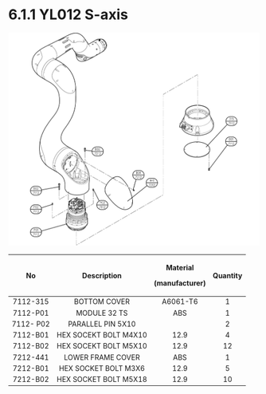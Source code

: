 # 6.1.1 YL012 S-axis

![](../../_assets/image135.png)

|   **No**  |    **Description**    | <p><strong>Material</strong></p><p><strong>(manufacturer)</strong></p> | **Quantity** |
| :-------: | :-------------------: | :--------------------------------------------------------------------: | :----------: |
|  7112-315 |      BOTTOM COVER     |                                A6061-T6                                |       1      |
|  7112-P01 |      MODULE 32 TS     |                                   ABS                                  |       1      |
| 7112- P02 |   PARALLEL PIN 5X10   |                                                                        |       2      |
|  7112-B01 | HEX SOCEKT BOLT M4X10 |                                  12.9                                  |       4      |
|  7112-B02 | HEX SOCEKT BOLT M5X10 |                                  12.9                                  |      12      |
|  7212-441 |   LOWER FRAME COVER   |                                   ABS                                  |       1      |
|  7212-B01 |  HEX SOCKET BOLT M3X6 |                                  12.9                                  |       5      |
|  7212-B02 | HEX SOCKET BOLT M5X18 |                                  12.9                                  |      10      |
